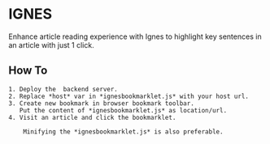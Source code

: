 # IGNES

Enhance article reading experience with Ignes to highlight key sentences in an article with just 1 click.


## How To

	1. Deploy the  backend server.
	2. Replace *host* var in *ignesbookmarklet.js* with your host url.
	3. Create new bookmark in browser bookmark toolbar. 
	   Put the content of *ignesbookmarklet.js* as location/url.
	4. Visit an article and click the bookmarklet.

		Minifying the *ignesbookmarklet.js* is also preferable.

